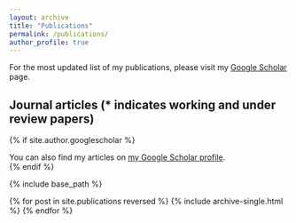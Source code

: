 ```yaml
---
layout: archive
title: "Publications"
permalink: /publications/
author_profile: true
---
```


For the most updated list of my publications, please visit my [Google Scholar]() page.

## Journal articles (* indicates working and under review papers)

{% if site.author.googlescholar %}
  <div class="wordwrap">You can also find my articles on <a href="{{site.author.googlescholar}}">my Google Scholar profile</a>.</div>
{% endif %}

{% include base_path %}

{% for post in site.publications reversed %}
  {% include archive-single.html %}
{% endfor %}
